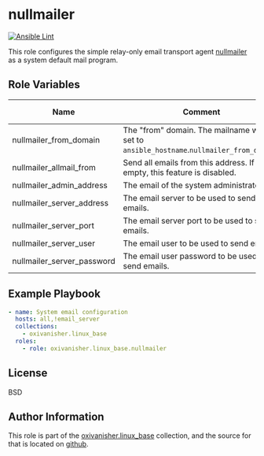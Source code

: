 nullmailer
==========
[![Ansible Lint](https://github.com/oxivanisher/role-nullmailer/actions/workflows/ansible-lint.yml/badge.svg)](https://github.com/oxivanisher/role-nullmailer/actions/workflows/ansible-lint.yml)

This role configures the simple relay-only email transport agent [nullmailer](https://github.com/bruceg/nullmailer) as a system default mail program.

Role Variables
--------------

| Name          | Comment                              | Default value | File to be configured |
|---------------|--------------------------------------|---------------|-----------------------|
| nullmailer_from_domain  | The "from" domain. The mailname will be set to `ansible_hostname`.`nullmailer_from_domain`. |           | `/etc/nullmailer/defaultdomain` and `/etc/mailname` |
| nullmailer_allmail_from  | Send all emails from this address. If set empty, this feature is disabled.   |           | `/etc/nullmailer/allmailfrom` |
| nullmailer_admin_address | The email of the system administrator. |           | `/etc/nullmailer/adminaddr` |
| nullmailer_server_address | The email server to be used to send emails. |           | `/etc/nullmailer/remotes` |
| nullmailer_server_port | The email server port to be used to send emails. | `465`          | `/etc/nullmailer/remotes` |
| nullmailer_server_user | The email user to be used to send emails.  |           | `/etc/nullmailer/remotes` |
| nullmailer_server_password | The email user password to be used to send emails.  |           | `/etc/nullmailer/remotes` |

Example Playbook
----------------

```yaml
- name: System email configuration
  hosts: all,!email_server
  collections:
    - oxivanisher.linux_base
  roles:
    - role: oxivanisher.linux_base.nullmailer
```

License
-------

BSD

Author Information
------------------

This role is part of the [oxivanisher.linux_base](https://galaxy.ansible.com/ui/repo/published/oxivanisher/linux_base/) collection, and the source for that is located on [github](https://github.com/oxivanisher/collection-linux_base).
